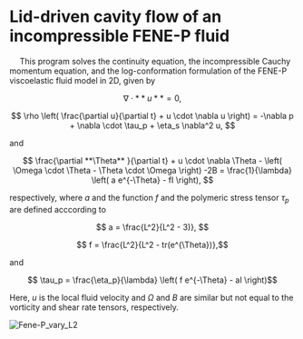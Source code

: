 # **Lid-driven cavity flow of an incompressible FENE-P fluid**

&emsp; This program solves the continuity equation, the incompressible Cauchy momentum equation, and the log-conformation formulation of the FENE-P viscoelastic fluid model in 2D, given by

$$ \nabla \cdot  **u** = 0, $$

$$ \rho \left( \frac{\partial u}{\partial t} + u \cdot \nabla u \right) = -\nabla p + \nabla \cdot \tau_p + \eta_s \nabla^2 u, $$

and 

$$ \frac{\partial **\Theta** }{\partial t} + u \cdot \nabla \Theta - \left( \Omega \cdot \Theta - \Theta \cdot \Omega \right) -2B 
			= \frac{1}{\lambda} \left( a e^{-\Theta} - fI \right), $$

respectively, where $a$ and the function $f$ and the polymeric stress tensor $\tau_p$ are defined acccording to

$$ a = \frac{L^2}{L^2 - 3)}, $$

$$ f = \frac{L^2}{L^2 - tr(e^{\Theta})},$$

and 

$$ \tau_p = \frac{\eta_p}{\lambda} \left( f e^{-\Theta} - aI \right)$$

Here, $u$ is the local fluid velocity and $\Omega$ and $B$ are similar but not equal to the vorticity and shear rate tensors, respectively.



![Fene-P_vary_L2](https://github.com/user-attachments/assets/fc54c1de-52ff-4131-95e5-bf193920e8a6)
